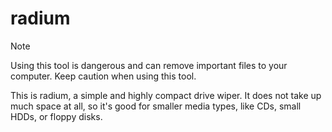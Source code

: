 # radium

> [!NOTE]
> Using this tool is dangerous and can remove important files to your computer. Keep caution when using this tool.

This is radium, a simple and highly compact drive wiper. It does not take up much space at all, so it's good for smaller media types, like CDs, small HDDs, or floppy disks.
